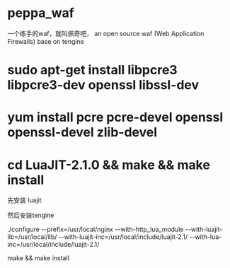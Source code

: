 # peppa_waf
一个练手的waf，就叫佩奇吧， an open source waf  (Web Application Firewalls)  base on tengine

# sudo apt-get install libpcre3 libpcre3-dev openssl libssl-dev

# yum install pcre pcre-devel openssl openssl-devel zlib-devel 

# cd LuaJIT-2.1.0 && make && make install

先安装 luajit

然后安装tengine

./configure --prefix=/usr/local/nginx --with-http_lua_module --with-luajit-lib=/usr/local/lib/ --with-luajit-inc=/usr/local/include/luajit-2.1/ --with-lua-inc=/usr/local/include/luajit-2.1/ 

make && make install
